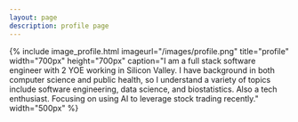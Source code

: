 ```yaml
---
layout: page
description: profile page
---
```


{% include image_profile.html imageurl="/images/profile.png" title="profile" width="700px" height="700px" caption="I am a full stack software engineer with 2 YOE working in Silicon Valley. I have background in both computer science and public health, so I understand a variety of topics include software engineering, data science, and biostatistics. Also a tech enthusiast. Focusing on using AI to leverage stock trading recently." width="500px" %}